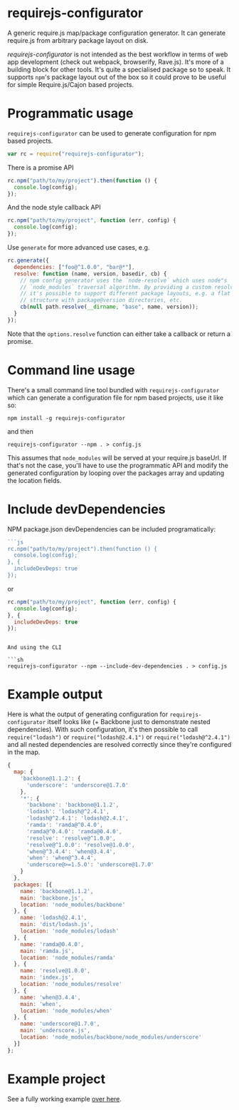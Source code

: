 # requirejs-configurator

A generic require.js map/package configuration generator. It can generate require.js from arbitrary package layout on disk.

*requirejs-configurator* is not intended as the best workflow in terms of web app development (check out webpack, browserify, Rave.js). It's more of a building block for other tools. It's quite a specialised package so to speak. It supports `npm`'s package layout out of the box so it could prove to be useful for simple Require.js/Cajon based projects.

# Programmatic usage

`requirejs-configurator` can be used to generate configuration for npm based projects.

```js
var rc = require("requirejs-configurator");
```

There is a promise API

```js
rc.npm("path/to/my/project").then(function () {
  console.log(config);
});
```

And the node style callback API

```js
rc.npm("path/to/my/project", function (err, config) {
  console.log(config);
});
```

Use `generate` for more advanced use cases, e.g.

```js
rc.generate({
  dependencies: ["foo@^1.0.0", "bar@*"],
  resolve: function (name, version, basedir, cb) {
    // npm config generator uses the `node-resolve` which uses node"s
    // `node_modules` traversal algorithm. By providing a custom resolver
    // it's possible to support different package layouts, e.g. a flat
    // structure with package@version directories, etc.
    cb(null path.resolve(__dirname, "base", name, version));
  }
});

```

Note that the `options.resolve` function can either take a callback or return a promise.

# Command line usage

There's a small command line tool bundled with `requirejs-configurator` which can generate a configuration file for npm based projects, use it like so:

```
npm install -g requirejs-configurator
```

and then

```
requirejs-configurator --npm . > config.js
```

This assumes that `node_modules` will be served at your require.js baseUrl. If that's not the case, you'll have to use the programmatic API and modify the generated configuration by looping over the packages array and updating the location fields.

# Include devDependencies

NPM package.json devDependencies can be included programatically:

```js
```js
rc.npm("path/to/my/project").then(function () {
  console.log(config);
}, {
  includeDevDeps: true
});
```

or

```js
rc.npm("path/to/my/project", function (err, config) {
  console.log(config);
}, {
  includeDevDeps: true
});
```
```

And using the CLI

```sh
requirejs-configurator --npm --include-dev-dependencies . > config.js
```

# Example output

Here is what the output of generating configuration for `requirejs-configurator` itself looks like (+ Backbone just to demonstrate nested dependencies). With such configuration, it's then possible to call `require("lodash")` or `require("lodash@2.4.1")` or `require("lodash@^2.4.1")` and all nested dependencies are resolved correctly since they're configured in the map.

```js
{
  map: {
    'backbone@1.1.2': {
      'underscore': 'underscore@1.7.0'
    },
    '*': {
      'backbone': 'backbone@1.1.2',
      'lodash': 'lodash@^2.4.1',
      'lodash@^2.4.1': 'lodash@2.4.1',
      'ramda': 'ramda@^0.4.0',
      'ramda@^0.4.0': 'ramda@0.4.0',
      'resolve': 'resolve@^1.0.0',
      'resolve@^1.0.0': 'resolve@1.0.0',
      'when@^3.4.4': 'when@3.4.4',
      'when': 'when@^3.4.4',
      'underscore@>=1.5.0': 'underscore@1.7.0'
    }
  },
  packages: [{
    name: 'backbone@1.1.2',
    main: 'backbone.js',
    location: 'node_modules/backbone'
  }, {
    name: 'lodash@2.4.1',
    main: 'dist/lodash.js',
    location: 'node_modules/lodash'
  }, {
    name: 'ramda@0.4.0',
    main: 'ramda.js',
    location: 'node_modules/ramda'
  }, {
    name: 'resolve@1.0.0',
    main: 'index.js',
    location: 'node_modules/resolve'
  }, {
    name: 'when@3.4.4',
    main: 'when',
    location: 'node_modules/when'
  }, {
    name: 'underscore@1.7.0',
    main: 'underscore.js',
    location: 'node_modules/backbone/node_modules/underscore'
  }]
};
```

# Example project

See a fully working example [over here](example).
